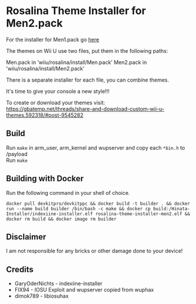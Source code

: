 # Rosalina Theme Installer for Men2.pack

For the installer for Men1.pack go [here](https://github.com/Lord-Giganticus/Hinata-Installer/tree/Rosalina-Theme-Installer-Men)

The themes on Wii U use two files, put them in the following paths:

Men.pack in 'wiiu/rosalina/install/Men.pack'
Men2.pack in 'wiiu/rosalina/install/Men2.pack'

There is a separate installer for each file, you can combine themes.

It's time to give your console a new style!!!

To create or download your themes visit:
https://gbatemp.net/threads/share-and-download-custom-wii-u-themes.592318/#post-9545282

## Build

Run `make` in arm_user, arm_kernel and wupserver and copy each `*bin.h` to /payload  
Run `make`

## Building with Docker

Run the following command in your shell of choice.
```
docker pull devkitpro/devkitppc && docker build -t builder . && docker run --name build builder /bin/bash -c make && docker cp build:/Hinata-Installer/indexiine-installer.elf rosalina-theme-installer-men2.elf && docker rm build && docker image rm builder
```

## Disclaimer

I am not responsible for any bricks or other damage done to your device!

## Credits

- GaryOderNichts - indexiine-installer
- FIX94 - IOSU Exploit and wupserver copied from wuphax  
- dimok789 - libiosuhax  
